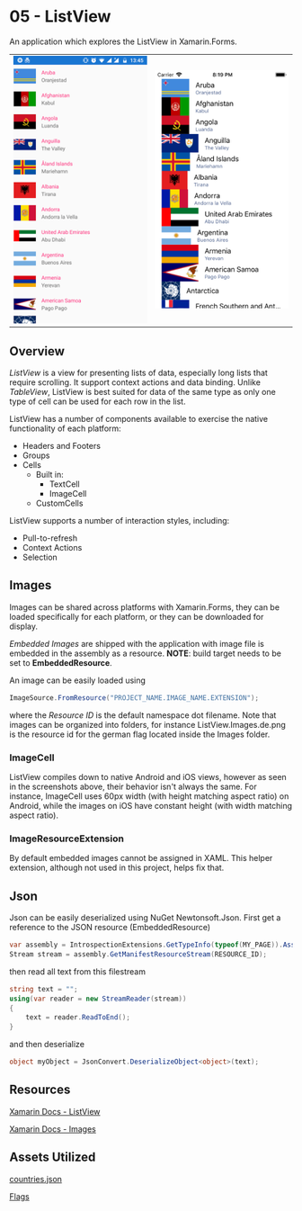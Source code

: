 # 05 - ListView

An application which explores the ListView in Xamarin.Forms.

<table>
  <tr>
    <td><img src="Images/1.png" width="300"/></td>
    <td><img src="Images/2.png" width="300"/></td>
  </tr>
</table>

## Overview

*ListView* is a view for presenting lists of data, especially long lists that require scrolling. It support context actions and data binding. Unlike *TableView*, ListView is best suited for data of the same type as only one type of cell can be used for each row in the list.

ListView has a number of components available to exercise the native functionality of each platform:

- Headers and Footers
- Groups
- Cells
  - Built in: 
    - TextCell
    - ImageCell
  - CustomCells

ListView supports a number of interaction styles, including:

- Pull-to-refresh
- Context Actions
- Selection

## Images

Images can be shared across platforms with Xamarin.Forms, they can be loaded specifically for each platform, or they can be downloaded for display.

*Embedded Images* are shipped with the application with image file is embedded in the assembly as a resource. **NOTE**: build target needs to be set to **EmbeddedResource**.

An image can be easily loaded using 

```csharp
ImageSource.FromResource("PROJECT_NAME.IMAGE_NAME.EXTENSION");
```

where the *Resource ID* is the default namespace dot filename. Note that images can be organized into folders, for instance ListView.Images.de.png is the resource id for the german flag located inside the Images folder.

### ImageCell

ListView compiles down to native Android and iOS views, however as seen in the screenshots above, their behavior isn't always the same. For instance, ImageCell uses 60px width (with height matching aspect ratio) on Android, while the images on iOS have constant height (with width matching aspect ratio).

### ImageResourceExtension

By default embedded images cannot be assigned in XAML. This helper extension, although not used in this project, helps fix that.

## Json

Json can be easily deserialized using NuGet Newtonsoft.Json. First get a reference to the JSON resource (EmbeddedResource)

```csharp
var assembly = IntrospectionExtensions.GetTypeInfo(typeof(MY_PAGE)).Assembly;
Stream stream = assembly.GetManifestResourceStream(RESOURCE_ID);
```

then read all text from this filestream

```csharp
string text = "";
using(var reader = new StreamReader(stream))
{
    text = reader.ReadToEnd();
}
```

and then deserialize

```csharp
object myObject = JsonConvert.DeserializeObject<object>(text);
```

## Resources

[Xamarin Docs - ListView](https://docs.microsoft.com/en-us/xamarin/xamarin-forms/user-interface/listview/)

[Xamarin Docs - Images](https://docs.microsoft.com/en-us/xamarin/xamarin-forms/user-interface/images)

## Assets Utilized

[countries.json](https://gist.github.com/erdem/8c7d26765831d0f9a8c62f02782ae00d)

[Flags](https://github.com/hjnilsson/country-flags)